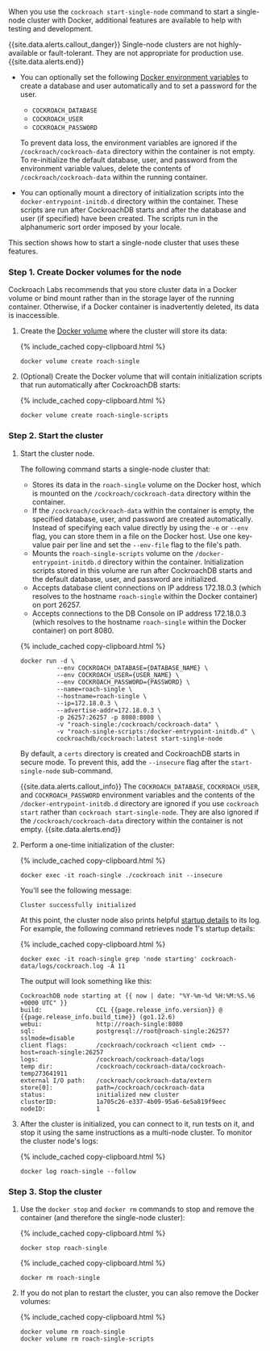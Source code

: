 When you use the `cockroach start-single-node` command to start a single-node cluster with Docker, additional features are available to help with testing and development.

{{site.data.alerts.callout_danger}}
Single-node clusters are not highly-available or fault-tolerant. They are not appropriate for production use.
{{site.data.alerts.end}}

- You can optionally set the following [Docker environment variables](https://docs.docker.com/engine/reference/commandline/run/#set-environment-variables--e---env---env-file) to create a database and user automatically and to set a password for the user.
  - `COCKROACH_DATABASE`
  - `COCKROACH_USER`
  - `COCKROACH_PASSWORD`

  To prevent data loss, the environment variables are ignored if the `/cockroach/cockroach-data` directory within the container is not empty. To re-initialize the default database, user, and password from the environment variable values, delete the contents of `/cockroach/cockroach-data` within the running container.

- You can optionally mount a directory of initialization scripts into the `docker-entrypoint-initdb.d` directory within the container. These scripts are run after CockroachDB starts and after the database and user (if specified) have been created. The scripts run in the alphanumeric sort order imposed by your locale.

This section shows how to start a single-node cluster that uses these features.

### Step 1. Create Docker volumes for the node

Cockroach Labs recommends that you store cluster data in a Docker volume or bind mount rather than in the storage layer of the running container. Otherwise, if a Docker container is inadvertently deleted, its data is inaccessible.

1. Create the [Docker volume](https://docs.docker.com/storage/volumes/) where the cluster will store its data:

    {% include_cached copy-clipboard.html %}
    ~~~ shell
    docker volume create roach-single
    ~~~
1.  (Optional) Create the Docker volume that will contain initialization scripts that run automatically after CockroachDB starts:

    {% include_cached copy-clipboard.html %}
    ~~~ shell
    docker volume create roach-single-scripts
    ~~~


### Step 2. Start the cluster

1. Start the cluster node.

    The following command starts a single-node cluster that:
 
    - Stores its data in the `roach-single` volume on the Docker host, which is mounted on the `/cockroach/cockroach-data` directory within the container.
    - If the `/cockroach/cockroach-data` within the container is empty, the specified database, user, and password are created automatically. Instead of specifying each value directly by using the `-e` or `--env` flag, you can store them in a file on the Docker host. Use one key-value pair per line and set the `--env-file` flag to the file's path.
    - Mounts the `roach-single-scripts` volume on the `/docker-entrypoint-initdb.d` directory within the container. Initialization scripts stored in this volume are run after CockroachDB starts and the default database, user, and password are initialized.
    - Accepts database client connections on IP address 172.18.0.3 (which resolves to the hostname `roach-single` within the Docker container) on port 26257.
    - Accepts connections to the DB Console on IP address 172.18.0.3 (which resolves to the hostname `roach-single` within the Docker container) on port 8080.

    {% include_cached copy-clipboard.html %}
    ~~~ shell
    docker run -d \
              --env COCKROACH_DATABASE={DATABASE_NAME} \
              --env COCKROACH_USER={USER_NAME} \
              --env COCKROACH_PASSWORD={PASSWORD} \
              --name=roach-single \
              --hostname=roach-single \
              --ip=172.18.0.3 \
              --advertise-addr=172.18.0.3 \
              -p 26257:26257 -p 8080:8080 \
              -v "roach-single:/cockroach/cockroach-data" \
              -v "roach-single-scripts:/docker-entrypoint-initdb.d" \
              cockroachdb/cockroach:latest start-single-node
    ~~~

    By default, a `certs` directory is created and CockroachDB starts in secure mode. To prevent this, add the `--insecure` flag after the `start-single-node` sub-command.

    {{site.data.alerts.callout_info}}
    The `COCKROACH_DATABASE`, `COCKROACH_USER`, and `COCKROACH_PASSWORD` environment variables and the contents of the `/docker-entrypoint-initdb.d` directory are ignored if you use `cockroach start` rather than `cockroach start-single-node`. They are also ignored if the `/cockroach/cockroach-data` directory within the container is not empty.
    {{site.data.alerts.end}}

1. Perform a one-time initialization of the cluster:

    {% include_cached copy-clipboard.html %}
    ~~~ shell
    docker exec -it roach-single ./cockroach init --insecure
    ~~~

    You'll see the following message:

    ~~~
    Cluster successfully initialized
    ~~~

    At this point, the cluster node also prints helpful [startup details](cockroach-start.html#standard-output) to its log. For example, the following command retrieves node 1's startup details:

    {% include_cached copy-clipboard.html %}
    ~~~ shell
    docker exec -it roach-single grep 'node starting' cockroach-data/logs/cockroach.log -A 11
    ~~~

    The output will look something like this:

    ~~~
    CockroachDB node starting at {{ now | date: "%Y-%m-%d %H:%M:%S.%6 +0000 UTC" }}
    build:               CCL {{page.release_info.version}} @ {{page.release_info.build_time}} (go1.12.6)
    webui:               http://roach-single:8080
    sql:                 postgresql://root@roach-single:26257?sslmode=disable
    client flags:        /cockroach/cockroach <client cmd> --host=roach-single:26257
    logs:                /cockroach/cockroach-data/logs
    temp dir:            /cockroach/cockroach-data/cockroach-temp273641911
    external I/O path:   /cockroach/cockroach-data/extern
    store[0]:            path=/cockroach/cockroach-data
    status:              initialized new cluster
    clusterID:           1a705c26-e337-4b09-95a6-6e5a819f9eec
    nodeID:              1
    ~~~

1. After the cluster is initialized, you can connect to it, run tests on it, and stop it using the same instructions as a multi-node cluster. To monitor the cluster node's logs:

    {% include_cached copy-clipboard.html %}
    ~~~ shell
    docker log roach-single --follow
    ~~~

### Step 3. Stop the cluster

1. Use the `docker stop` and `docker rm` commands to stop and remove the container (and therefore the single-node cluster):

    {% include_cached copy-clipboard.html %}
    ~~~ shell
    docker stop roach-single
    ~~~

    {% include_cached copy-clipboard.html %}
    ~~~ shell
    docker rm roach-single
    ~~~

1. If you do not plan to restart the cluster, you can also remove the Docker volumes:

    {% include_cached copy-clipboard.html %}
    ~~~ shell
    docker volume rm roach-single
    docker volume rm roach-single-scripts
    ~~~
